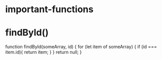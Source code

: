 # important-functions

# findById()

function findById(someArray, id) {
    for (let item of someArray) {
        if (id === item.id){
            return item;
        }
    }
    return null;
}
